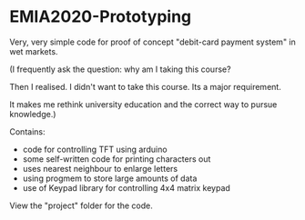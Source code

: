 # EMIA2020-Prototyping

Very, very simple code for proof of concept "debit-card payment system" in wet markets.

(I frequently ask the question: why am I taking this course?

Then I realised. I didn't want to take this course. Its a major requirement.

It makes me rethink university education and the correct way to pursue knowledge.)

Contains:
- code for controlling TFT using arduino
- some self-written code for printing characters out
- uses nearest neighbour to enlarge letters
- using progmem to store large amounts of data
- use of Keypad library for controlling 4x4 matrix keypad

View the "project" folder for the code.
